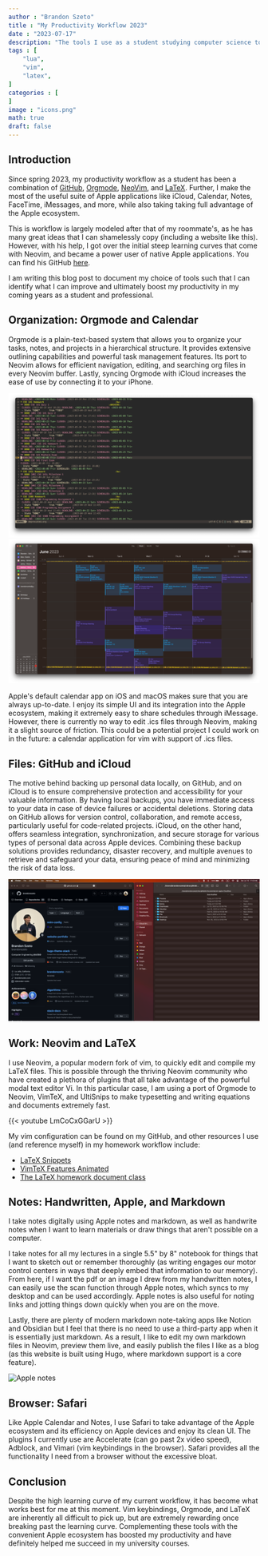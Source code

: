 ```yaml
---
author : "Brandon Szeto"
title : "My Productivity Workflow 2023"
date : "2023-07-17"
description: "The tools I use as a student studying computer science to pass my classes; a combination of the GitHub, Neovim, and Apple ecosystems."
tags : [
    "lua",
    "vim",
    "latex",
]
categories : [
]
image : "icons.png"
math: true
draft: false
---
```

## Introduction

Since spring 2023, my productivity workflow as a student has been a combination
of 
[GitHub](https://github.com), 
[Orgmode](https://orgmode.org), 
[NeoVim](https://neovim.io), and 
[LaTeX](https://www.latex-project.org).
Further, I make the most of the useful suite of Apple applications like 
iCloud, Calendar, Notes, FaceTime, iMessages, and more, while also
taking taking full advantage of the Apple ecosystem. 

This is workflow
is largely modeled after that of my roommate's, as he has many great ideas
that I can shamelessly copy (including a website like this). 
However, with his help, I got over the
initial steep learning curves that come with Neovim, and became a power user of
native Apple applications. You can find his GitHub [here](https://github.com/nathom).

I am writing this blog post to 
document my choice of tools such that I can identify what I can improve and
ultimately boost my productivity in my coming years as a student and
professional.

## Organization: Orgmode and Calendar

Orgmode is a plain-text-based system that allows you to organize your tasks,
notes, and projects in a hierarchical structure. It provides extensive outlining
capabilities and powerful task management features. Its port to Neovim allows
for efficient navigation, editing, and searching org files in every Neovim
buffer. Lastly, syncing Orgmode with iCloud increases the ease of use by
connecting it to your iPhone.

![My spring 2023 org file](orgmode.png) 
![A week in my schedule during spring 2023](calendar.png)

Apple's default calendar app on iOS and macOS makes sure that you are always
up-to-date. I enjoy its simple UI and its integration into the Apple ecosystem,
making it extremely easy to share schedules through iMessage. However, there is
currently no way to edit .ics files through Neovim, making it a slight source of
friction. This could be a potential project I could work on in the future: a
calendar application for vim with support of .ics files.


## Files: GitHub and iCloud

The motive behind backing up personal data locally, on GitHub, and on iCloud is
to ensure comprehensive protection and accessibility for your valuable information.
By having local backups, you have immediate access to your data in case of device
failures or accidental deletions. Storing data on GitHub allows for version control,
collaboration, and remote access, particularly useful for code-related projects. 
iCloud, on the other hand, offers seamless integration, synchronization, and secure
storage for various types of personal data across Apple devices. Combining these
backup solutions provides redundancy, disaster recovery, and multiple avenues to
retrieve and safeguard your data, ensuring peace of mind and minimizing the risk of
data loss.

![My GitHub and iCloud](github-icloud.png)

## Work: Neovim and LaTeX

I use Neovim, a popular modern fork of vim, to quickly edit and compile my LaTeX
files. This is possible through the thriving Neovim community who have created a
plethora of plugins that all take advantage of the powerful modal text editor
Vi. In this particular case, I am using a port of Orgmode to Neovim, VimTeX, and
UltiSnips to make typesetting and writing equations and documents extremely
fast.

{{< youtube LmCoCxGGarU >}}

My vim configuration can be found on my GitHub, and other resources I use 
(and reference myself) in my homework workflow include:
- [LaTeX Snippets](https://github.com/gillescastel/latex-snippets)
- [VimTeX Features Animated](https://github.com/lervag/vimtex/blob/master/VISUALS.md)
- [The LaTeX homework document class](https://blog.jez.io/2015/01/10/the-latex-homework-document-class/)

## Notes: Handwritten, Apple, and Markdown
I take notes digitally using Apple notes and markdown, as well as
handwrite notes when I want to learn materials or draw things that aren't
possible on a computer.

I take notes for all my lectures in a single 5.5" by 8" notebook for things that
I want to sketch out or remember thoroughly (as writing engages our motor
control centers in ways that deeply embed that information to our memory). From
here, if I want the pdf or an image I drew from my handwritten notes, I can
easily use the scan function through Apple notes, which syncs to my desktop and
can be used accordingly. Apple notes is also useful for noting links and jotting
things down quickly when you are on the move.

Lastly, there are plenty of modern markdown note-taking apps like Notion and
Obsidian but I feel that there is no need to use a third-party app when it is
essentially just markdown. As a result, I like to edit my own markdown files in
Neovim, preview them live, and easily publish the files I like as a blog (as
this website is built using Hugo, where markdown support is a core feature).

![Apple notes](note.png)

## Browser: Safari
Like Apple Calendar and Notes, I use Safari to take advantage of the Apple
ecosystem and its efficiency on Apple devices and enjoy its clean UI. The
plugins I currently use are Accelerate (can go past 2x video speed), Adblock,
and Vimari (vim keybindings in the browser). Safari provides all the
functionality I need from a browser without the excessive bloat. 


## Conclusion
Despite the high learning curve of my current workflow, it has become what works
best for me at this moment. Vim keybindings, Orgmode, and LaTeX are inherently
all difficult to pick up, but are extremely rewarding once breaking past the
learning curve. Complementing these tools with the convenient Apple ecosystem
has boosted my productivity and have definitely helped me succeed in my
university courses.
